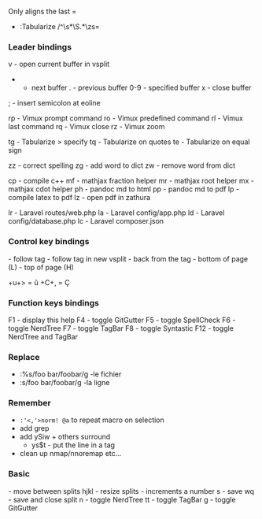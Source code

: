 Only aligns the last =
- :Tabularize /^\s*\S.*\zs=

### Leader bindings
v - open current buffer in vsplit
- - next buffer
. - previous buffer
0-9 - specified buffer
x - close buffer

; - insert semicolon at eoline

rp - Vimux prompt command
ro - Vimux predefined command
rl - Vimux last command
rq - Vimux close
rz - Vimux zoom

tg - Tabularize > specify
tq - Tabularize on quotes
te - Tabularize on equal sign

zz - correct spelling
zg - add word to dict
zw - remove word from dict

cp - compile c++
mf - mathjax fraction helper
mr - mathjax root helper
mx - mathjax cdot helper
ph - pandoc md to html
pp - pandoc md to pdf
lp - compile latex to pdf
lz - open pdf in zathura

lr - Laravel routes/web.php
la - Laravel config/app.php
ld - Laravel config/database.php
lc - Laravel composer.json

### Control key bindings
<C-i> - follow tag
<C-o> - follow tag in new vsplit
<C-t> - back from the tag
<PageDown> - bottom of page (L)
<PageUp> - top of page (H)

<C-k>+u+> = û
<C-k>+C+, = Ç

### Function keys bindings
F1 - display this help
F4 - toggle GitGutter
F5 - toggle SpellCheck
F6 - toggle NerdTree
F7 - toggle TagBar
F8 - toggle Syntastic
F12 - toggle NerdTree and TagBar

### Replace
- :%s/foo bar/foobar/g -le fichier
- :s/foo bar/foobar/g -la ligne

### Remember
- `:'<,'>norm! @a` to repeat macro on selection
- add grep
- add ySiw + others surround
	- ys$t - put the line in a tag
- clean up nmap/nnoremap etc...

### Basic
<C-hjkl> - move between splits
<C-w>hjkl - resize splits
<C-a> - increments a number
s - save
wq - save and close split
n - toggle NerdTree
tt - toggle TagBar
g - toggle GitGutter
